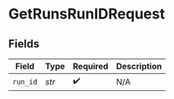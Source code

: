 # GetRunsRunIDRequest


## Fields

| Field              | Type               | Required           | Description        |
| ------------------ | ------------------ | ------------------ | ------------------ |
| `run_id`           | *str*              | :heavy_check_mark: | N/A                |